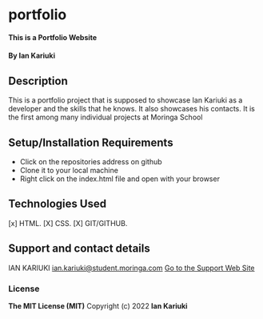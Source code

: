 # portfolio
#### This is a Portfolio Website
#### By **Ian Kariuki**
## Description
  This is a portfolio project that is supposed to showcase Ian Kariuki as a developer and the skills that he knows. It also showcases his contacts. It is the first among many individual projects at Moringa School
## Setup/Installation Requirements
* Click on the repositories address on github
* Clone it to your local machine
* Right click on the index.html file and open with your browser
## Technologies Used
[x] HTML.
[X] CSS.
[X] GIT/GITHUB.
## Support and contact details
IAN KARIUKI ian.kariuki@student.moringa.com
[Go to the Support Web Site](https://ianmwema07.github.io/portfolio/#home)
### License
**The MIT License (MIT)**
Copyright (c) 2022 **Ian Kariuki**